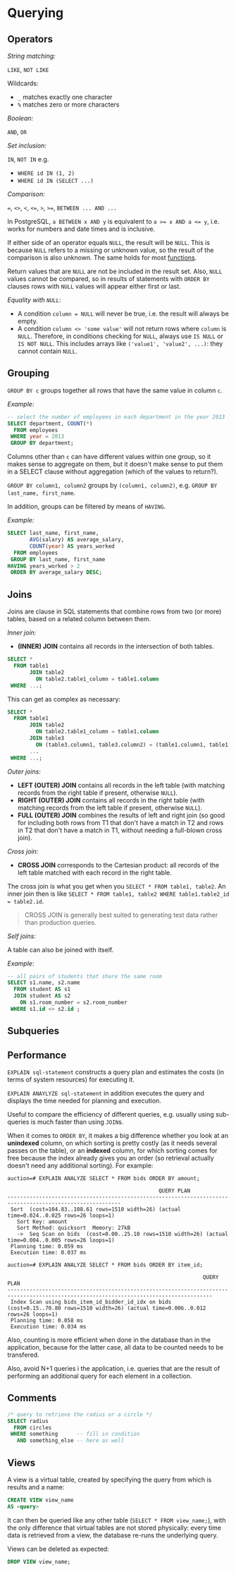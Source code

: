 
# Querying

## Operators

_String matching:_

`LIKE`, `NOT LIKE`

Wildcards:
* `_` matches exactly one character
* `%` matches zero or more characters

_Boolean:_

`AND`, `OR`

_Set inclusion:_

`IN`, `NOT IN`
e.g.
* `WHERE id IN (1, 2)`
* `WHERE id IN (SELECT ...)`

_Comparison:_

`=`, `<>`, `<`, `<=`, `>`, `>=`, `BETWEEN ... AND ...`

In PostgreSQL, `a BETWEEN x AND y` is equivalent to `a >= x AND a <= y`, i.e. works for numbers and date times and is inclusive.

If either side of an operator equals `NULL`, the result will be `NULL`. This is because `NULL` refers to a missing or unknown value, so the result of the comparison is also unknown. The same holds for most [functions](sql_functions.md).

Return values that are `NULL` are not be included in the result set.
Also, `NULL` values cannot be compared, so in results of statements with `ORDER BY` clauses rows with `NULL` values will appear either first or last.

_Equality with `NULL`_:
* A condition `column = NULL` will never be true, i.e. the result will always be empty.
* A condition `column <> 'some value'` will not return rows where `column` is `NULL`.
Therefore, in conditions checking for `NULL`, always use `IS NULL` or `IS NOT NULL`.
This includes arrays like `('value1', 'value2', ...)`: they cannot contain `NULL`.

## Grouping

`GROUP BY c` groups together all rows that have the same value in column `c`.

_Example:_
```sql
-- select the number of employees in each department in the year 2013
SELECT department, COUNT(*)
  FROM employees
 WHERE year = 2013
 GROUP BY department;
 ```

Columns other than `c` can have different values within one group, so it makes sense to aggregate on them, but it doesn't make sense to put them in a SELECT clause without aggregation (which of the values to return?).

`GROUP BY column1, column2` groups by `(column1, column2)`, e.g. `GROUP BY last_name, first_name`.

In addition, groups can be filtered by means of `HAVING`.

_Example:_
```sql
SELECT last_name, first_name,
       AVG(salary) AS average_salary,
       COUNT(year) AS years_worked
  FROM employees
 GROUP BY last_name, first_name
HAVING years_worked > 2
 ORDER BY average_salary DESC;
```

## Joins

Joins are clause in SQL statements that combine rows from two (or more) tables, based on a related column between them.

_Inner join:_

* **(INNER) JOIN** contains all records in the intersection of both tables.

```sql
SELECT *
  FROM table1
       JOIN table2
         ON table2.table1_column = table1.column
 WHERE ...;
```

This can get as complex as necessary:

```sql
SELECT *
  FROM table1
       JOIN table2
         ON table2.table1_column = table1.column
       JOIN table3
         ON (table3.column1, table3.column2) = (table1.column1, table1.column2)
       ...
 WHERE ...;
```

_Outer joins:_

* **LEFT (OUTER) JOIN** contains all records in the left table (with matching records from the right table if present, otherwise `NULL`).
* **RIGHT (OUTER) JOIN** contains all records in the right table (with matching records from the left table if present, otherwise `NULL`).
* **FULL (OUTER) JOIN** combines the results of left and right join (so good for including both rows from T1 that don't have a match in T2 and rows in T2 that don't have a match in T1, without needing a full-blown cross join).

_Cross join:_

* **CROSS JOIN** corresponds to the Cartesian product: all records of the left table matched with each record in the right table.

The cross join is what you get when you `SELECT * FROM table1, table2`.
An inner join then is like `SELECT * FROM table1, table2 WHERE table1.table2_id = table2.id`.

> CROSS JOIN is generally best suited to generating test data rather than production queries.

_Self joins:_

A table can also be joined with itself.

_Example:_
```sql
-- all pairs of students that share the same room
SELECT s1.name, s2.name
  FROM student AS s1
  JOIN student AS s2
    ON s1.room_number = s2.room_number
 WHERE s1.id <> s2.id ;
```

## Subqueries

## Performance

`EXPLAIN sql-statement` constructs a query plan and estimates the costs (in terms of system resources) for executing it.

`EXPLAIN ANAYLYZE sql-statement` in addition executes the query and displays the time needed for planning and execution.

Useful to compare the efficiency of different queries, e.g. usually using sub-queries is much faster than using `JOIN`s.

When it comes to `ORDER BY`, it makes a big difference whether you look at an **unindexed** column, on which sorting is pretty costly (as it needs several passes on the table), or an **indexed** column, for which sorting comes for free because the index already gives you an order (so retrieval actually doesn't need any additional sorting). For example:

```
auction=# EXPLAIN ANALYZE SELECT * FROM bids ORDER BY amount;

                                                QUERY PLAN                                                
----------------------------------------------------------------------------------------------------------
 Sort  (cost=104.83..108.61 rows=1510 width=26) (actual time=0.024..0.025 rows=26 loops=1)
   Sort Key: amount
   Sort Method: quicksort  Memory: 27kB
   ->  Seq Scan on bids  (cost=0.00..25.10 rows=1510 width=26) (actual time=0.004..0.005 rows=26 loops=1)
 Planning time: 0.059 ms
 Execution time: 0.037 ms

auction=# EXPLAIN ANALYZE SELECT * FROM bids ORDER BY item_id;

                                                              QUERY PLAN                                                               
---------------------------------------------------------------------------------------------------------------------------------------
 Index Scan using bids_item_id_bidder_id_idx on bids  (cost=0.15..70.80 rows=1510 width=26) (actual time=0.006..0.012 rows=26 loops=1)
 Planning time: 0.058 ms
 Execution time: 0.034 ms
```

Also, counting is more efficient when done in the database than in the application, because for the latter case, all data to be counted needs to be transfered.

Also, avoid N+1 queries i the application, i.e. queries that are the result of performing an additional query for each element in a collection.

## Comments

```sql
/* query to retrieve the radius or a circle */
SELECT radius
  FROM circles
 WHERE something      -- fill in condition
   AND something_else -- here as well
```

## Views

A view is a virtual table, created by specifying the query from which is results and a name:
```sql
CREATE VIEW view_name
AS <query>
```
It can then be queried like any other table (`SELECT * FROM view_name;`), with the only difference that virtual tables are not stored physically: every time data is retrieved from a view, the database re-runs the underlying query.

Views can be deleted as expected:
```sql
DROP VIEW view_name;
```
